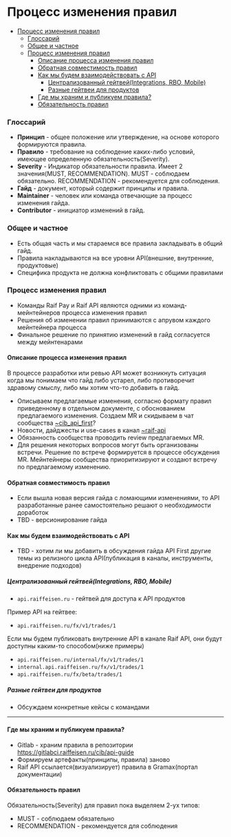 
# Процесс изменения правил

- [Процесс изменения правил](#процесс-изменения-правил)
    - [Глоссарий](#глоссарий)
    - [Общее и частное](#общее-и-частное)
    - [Процесс изменения правил](#процесс-изменения-правил-1)
      - [Описание процесса изменения правил](#описание-процесса-изменения-правил)
      - [Обратная совместимость правил](#обратная-совместимость-правил)
      - [Как мы будем взаимодействовать с API](#как-мы-будем-взаимодействовать-с-api)
        - [Централизованный гейтвей(Integrations, RBO, Mobile)](#централизованный-гейтвейintegrations-rbo-mobile)
        - [Разные гейтвеи для продуктов](#разные-гейтвеи-для-продуктов)
      - [Где мы храним и публикуем правила?](#где-мы-храним-и-публикуем-правила)
      - [Обязательность правил](#обязательность-правил)


### Глоссарий

- **Принцип** - общее положение или утверждение, на основе которого формируются правила.
- **Правило** - требование на соблюдение каких-либо условий, имеющее определенную обязательность(Severity).
- **Severity** - Индикатор обязательности правила. Имеет 2 значения(MUST, RECOMMENDATION). MUST - соблюдаем обязательно. RECOMMENDATION - рекомендуется для соблюдения.
- **Гайд** - документ, который содержит принципы и правила.
- **Maintainer** - человек или команда отвечающие за процесс изменения гайда. 
- **Contributor** - инициатор изменений в гайд.


### Общее и частное
- Есть общая часть и мы стараемся все правила закладывать в общий гайд.
- Правила накладываются на все уровни API(внешние, внутренние, продуктовые)
- Специфика продукта не должна конфликтовать с общими правилами

### Процесс изменения правил
- Команды Raif Pay и Raif API являются одними из команд-мейнтейнеров процесса изменения правил
- Решения об изменении правил принимаются с апрувом каждого мейнтейнера процесса
- Финальное решение по принятию изменений в гайд согласуется между мейнтенарами

#### Описание процесса изменения правил

В процессе разработки или ревью API может возникнуть ситуация когда мы понимаем что гайд либо устарел, либо противоречит здравому смыслу, либо мы хотим что-то добавить в гайд.

- Описываем предлагаемые изменения, согласно формату правил приведенному в отдельном документе, с обоснованием предлагаемого изменения. Создаем MR и скидываем в чат сообщества [~cib_api_first](https://mattermost.raiffeisen.ru/raiffeisenbank/channels/cib_api_first)?
- Новости, дайджесты и use-cases в канал [~raif-api](https://mattermost.raiffeisen.ru/raiffeisenbank/channels/raif-api)
- Обязанность сообщества проводить review предлагаемых MR.
- Для решения некоторых вопросов могут быть организованы встречи. Решение по встрече формируется в процессе обсуждения MR. Мейнтейнеры сообщества приоритизируют и создают встречу по предлагаемому изменению.

#### Обратная совместимость правил
- Если вышла новая версия гайда с ломающими изменениями, то API разработанные ранее самостоятельно решают о необходимости доработок
- TBD - версионирование гайда

#### Как мы будем взаимодействовать с API

- TBD - хотим ли мы добавить в обсуждения гайда API First другие темы из релизного цикла API(публикация в каналы, инструменты, внедрение подходов)

##### Централизованный гейтвей(Integrations, RBO, Mobile)
- `api.raiffeisen.ru` - гейтвей для доступа к API продуктов

Пример API на гейтвее:
- `api.raiffeisen.ru/fx/v1/trades/1`

Если мы будем публиковать внутренние API в канале Raif API, они будут доступны каким-то способом(ниже примеры)
- `api.raiffeisen.ru/internal/fx/v1/trades/1`
- `internal.api.raiffeisen.ru/fx/v1/trades/1`
- `api.raiffeisen.ru/fx/beta/trades/1`

##### Разные гейтвеи для продуктов
- Обсуждаем конкретные кейсы с командами
  
---

#### Где мы храним и публикуем правила?
- Gitlab - храним правила в репозитории https://gitlabci.raiffeisen.ru/cib/api-guide
- Формируем артефакты(принципы, правила) заново
- Raif API ссылается(визуализирует) правила в Gramax(портал документации)

#### Обязательность правил
Обязательность(Severity) для правил пока выделяем 2-ух типов:
- MUST - соблюдаем обязательно
- RECOMMENDATION - рекомендуется для соблюдения
